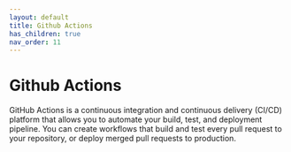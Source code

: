 ```yaml
---
layout: default
title: Github Actions
has_children: true
nav_order: 11
---
```


# Github Actions

GitHub Actions is a continuous integration and continuous delivery (CI/CD) platform that allows you to automate your build, test, and deployment pipeline. You can create workflows that build and test every pull request to your repository, or deploy merged pull requests to production.
